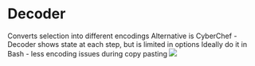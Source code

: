 # Decoder
Converts selection into different encodings
Alternative is CyberChef - Decoder shows state at each step, but is limited in options
Ideally do it in Bash - less encoding issues during copy pasting
![](Encoder.png)